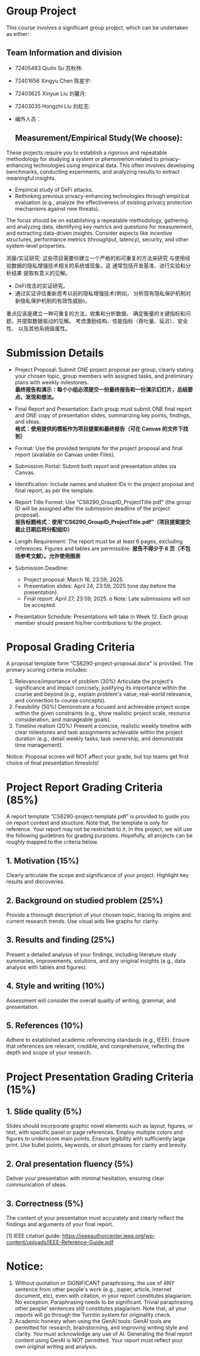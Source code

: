 # Group Project

This course involves a significant group project, which can be undertaken as either:  

## Team Information and division

- 72405483  Qiulin Su 苏秋林: 
- 72401656 Xingyu Chen 陈星宇: 
- 72403625 Xinyue Liu 刘馨月: 
- 72403035 Hongzhi Liu 刘虹志: 
- 编外人员：
  
  ## Measurement/Empirical Study(We choose):

These projects require you to establish a rigorous and repeatable methodology for studying a system or phenomenon related to privacy-enhancing technologies using empirical data. This often involves developing benchmarks, conducting experiments, and analyzing results to extract meaningful insights.  

- Empirical study of DeFi attacks.   
- Rethinking previous privacy-enhancing technologies through empirical evaluation (e.g., analyze the effectiveness of existing privacy protection mechanisms against new threats).  

The focus should be on establishing a repeatable methodology, gathering and analyzing data, identifying key metrics and questions for measurement, and extracting data-driven insights. Consider aspects like incentive structures, performance metrics (throughput, latency), security, and other system-level properties.  

测量/实证研究:
这些项目需要你建立一个严格的和可重复的方法来研究
与使用经验数据的隐私增强技术相关的系统或现象。这
通常包括开发基准、进行实验和分析结果
提取有意义的见解。

- DeFi攻击的实证研究。
- 通过实证评估重新思考以前的隐私增强技术(例如，
  分析现有隐私保护机制对新隐私保护机制的有效性威胁)。

重点应该是建立一种可重复的方法，收集和分析数据，
确定衡量的关键指标和问题，并提取数据驱动的见解。
考虑激励结构、性能指标（吞吐量、延迟）、安全性、
以及其他系统级属性。

# Submission Details

- Project Proposal: Submit ONE project proposal per group, clearly stating your chosen topic, group members with assigned tasks, and preliminary plans with weekly milestones.  
  **最终报告和演示：每个小组必须提交一份最终报告和一份演示幻灯片，总结要点、发现和想法。**

- Final Report and Presentation: Each group must submit ONE final report and ONE copy of presentation slides, summarizing key points, findings, and ideas.  
  **格式：使用提供的模板作为项目提案和最终报告（可在 Canvas 的文件下找到）**

- Format: Use the provided template for the project proposal and final report (available on Canvas under Files).   

- Submission Portal: Submit both report and presentation slides via Canvas. 

- Identification: Include names and student IDs in the project proposal and final report, as per the template. 

- Report Title Format: Use “CS6290_GroupID_ProjectTitle.pdf” (the group ID will be assigned after the submission deadline of the project proposal).  
  **报告标题格式：使用“CS6290_GroupID_ProjectTitle.pdf”（项目提案提交截止日期后将分配组ID）**

- Length Requirement: The report must be at least 6 pages, excluding references. Figures and tables are permissible. 
  **报告不得少于 6 页（不包括参考文献）。允许使用图表**

- Submission Deadline: 
  
  - Project proposal: March 16, 23:59, 2025. 
  - Presentation slides: April 24, 23:59, 2025 (one day before the presentation). 
  - Final report: April 27, 23:59, 2025. o Note: Late submissions will not be accepted.  

- Presentation Schedule: Presentations will take in Week 12. Each group member should present his/her contributions to the project.  

# Proposal Grading Criteria

A proposal template form “CS6290-project-proposal.docx” is provided. The primary scoring criteria includes:  

1. Relevance/importance of problem $(30\%)$ Articulate the project's significance and impact concisely, justifying its importance within the course and beyond (e.g., explain problem's value, real-world relevance, and connection to course concepts).   
2. Feasibility $(50\%)$ Demonstrate a focused and achievable project scope within the given constraints (e.g., show realistic project scale, resource consideration, and manageable goals).   
3. Timeline realism $(20\%)$ Present a concise, realistic weekly timeline with clear milestones and task assignments achievable within the project duration (e.g., detail weekly tasks, task ownership, and demonstrate time management).  

Notice: Proposal scores will NOT affect your grade, but top teams get first choice of final presentation timeslots!  

# Project Report Grading Criteria $(85\%)$

A report template “CS6290-project-template.pdf” is provided to guide you on report context and structure. Note that, the template is only for reference. Your report may not be restricted to it. In this project, we will use the following guidelines for grading purposes. Hopefully, all projects can be roughly mapped to the criteria below.  

## 1. Motivation $(15\%)$

Clearly articulate the scope and significance of your project. Highlight key results and discoveries.  

## 2. Background on studied problem $(25\%)$

Provide a thorough description of your chosen topic, tracing its origins and current research trends. Use visual aids like graphs for clarity.  

## 3. Results and finding $(25\%)$

Present a detailed analysis of your findings, including literature study summaries, improvements, solutions, and any original insights (e.g., data analysis with tables and figures).  

## 4. Style and writing $(10\%)$

Assessment will consider the overall quality of writing, grammar, and presentation.  

## 5. References $(10\%)$

Adhere to established academic referencing standards (e.g., IEEE). Ensure that references are relevant, credible, and comprehensive, reflecting the depth and scope of your research.  

# Project Presentation Grading Criteria $(15\%)$

## 1. Slide quality $(5\%)$

Slides should incorporate graphic novel elements such as layout, figures, or text, with specific panel or page references. Employ multiple colors and figures to underscore main points. Ensure legibility with sufficiently large print. Use bullet points, keywords, or short phrases for clarity and brevity.  

## 2. Oral presentation fluency $(5\%)$

Deliver your presentation with minimal hesitation, ensuring clear communication of ideas.  

## 3. Correctness $(5\%)$

The content of your presentation must accurately and clearly reflect the findings and arguments of your final report.  

[1] IEEE citation guide: https://ieeeauthorcenter.ieee.org/wp-content/uploads/IEEE-Reference-Guide.pdf  

# Notice:

1. Without quotation or SIGNIFICANT paraphrasing, the use of ANY sentence from other people's work (e.g., paper, article, Internet document, etc), even with citation, in your report constitutes plagiarism. No exception. Paraphrasing needs to be significant. Trivial paraphrasing other people’ sentences still constitutes plagiarism. Note that, all your reports will go through the Turnitin system for originality check.   
2. Academic honesty when using the GenAI tools: GenAI tools are permitted for research, brainstorming, and improving writing style and clarity. You must acknowledge any use of AI. Generating the final report content using GenAI is NOT permitted. Your report must reflect your own original writing and analysis.  